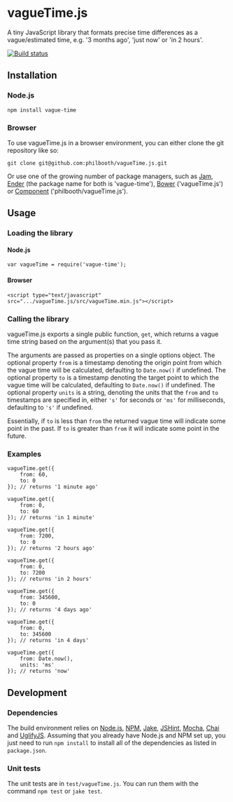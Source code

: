 # vagueTime.js

A tiny JavaScript library
that formats precise time differences
as a vague/estimated time,
e.g. '3 months ago', 'just now' or 'in 2 hours'.

[![Build status][ci-image]][ci-status]

## Installation

### Node.js

```
npm install vague-time
```

### Browser

To use vagueTime.js in a browser environment, you can
either clone the git repository like so:

```
git clone git@github.com:philbooth/vagueTime.js.git
```

Or use one of the growing number of package managers, such as
[Jam][jam],
[Ender][ender] (the package name for both is 'vague-time'),
[Bower][bower] ('vagueTime.js')
or [Component][component] ('philbooth/vagueTime.js').

## Usage

### Loading the library

#### Node.js

```
var vagueTime = require('vague-time');
```

#### Browser

```
<script type="text/javascript" src=".../vagueTime.js/src/vagueTime.min.js"></script>
```

### Calling the library

vagueTime.js exports a single public function, `get`,
which returns a vague time string
based on the argument(s) that you pass it.

The arguments are passed as properties on a single options object.
The optional property `from` is a timestamp
denoting the origin point from which the vague time will be calculated,
defaulting to `Date.now()` if undefined.
The optional property `to` is a timestamp
denoting the target point to which the vague time will be calculated,
defaulting to `Date.now()` if undefined.
The optional property `units` is a string,
denoting the units that the `from` and `to` timestamps are specified in,
either `'s'` for seconds or `'ms'` for milliseconds,
defaulting to `'s'` if undefined.

Essentially, if `to` is less than `from` the returned vague time will
indicate some point in the past. If `to` is greater than `from` it will
indicate some point in the future.

### Examples

```
vagueTime.get({
    from: 60,
    to: 0
}); // returns '1 minute ago'

vagueTime.get({
    from: 0,
    to: 60
}); // returns 'in 1 minute'

vagueTime.get({
    from: 7200,
    to: 0
}); // returns '2 hours ago'

vagueTime.get({
    from: 0,
    to: 7200
}); // returns 'in 2 hours'

vagueTime.get({
    from: 345600,
    to: 0
}); // returns '4 days ago'

vagueTime.get({
    from: 0,
    to: 345600
}); // returns 'in 4 days'

vagueTime.get({
    from: Date.now(),
    units: 'ms'
}); // returns 'now'
```

## Development

### Dependencies

The build environment relies on
[Node.js][node],
[NPM],
[Jake],
[JSHint],
[Mocha],
[Chai] and
[UglifyJS].
Assuming that you already have Node.js and NPM set up,
you just need to run `npm install`
to install all of the dependencies as listed in `package.json`.

### Unit tests

The unit tests are in `test/vagueTime.js`.
You can run them with the command `npm test` or `jake test`.

[ci-image]: https://secure.travis-ci.org/philbooth/vagueTime.js.png?branch=master
[ci-status]: http://travis-ci.org/#!/philbooth/vagueTime.js
[jam]: http://jamjs.org/
[component]: https://github.com/component/component
[ender]: https://github.com/ender-js/Ender
[bower]: https://github.com/twitter/bower
[node]: http://nodejs.org/
[npm]: https://npmjs.org/
[jake]: https://github.com/mde/jake
[jshint]: https://github.com/jshint/node-jshint
[mocha]: http://visionmedia.github.com/mocha
[chai]: http://chaijs.com/
[uglifyjs]: https://github.com/mishoo/UglifyJS

